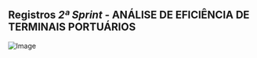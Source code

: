 ## Registros *2ª Sprint* - ANÁLISE DE EFICIÊNCIA DE TERMINAIS PORTUÁRIOS

![Image](https://github.com/user-attachments/assets/ab283032-0782-48a3-9e6c-e6a31c539101)
